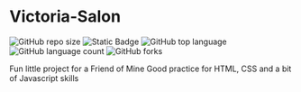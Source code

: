# Victoria-Salon

![GitHub repo size](https://img.shields.io/github/repo-size/BurcisWolf/Victoria-Salon) ![Static Badge](https://img.shields.io/badge/version-1.0-red) ![GitHub top language](https://img.shields.io/github/languages/top/BurcisWolf/Victoria-Salon) ![GitHub language count](https://img.shields.io/github/languages/count/BurcisWolf/Victoria-Salon) ![GitHub forks](https://img.shields.io/github/forks/BurcisWolf/Victoria-Salon)

Fun little project for a Friend of Mine
Good practice for HTML, CSS and a bit of Javascript skills
